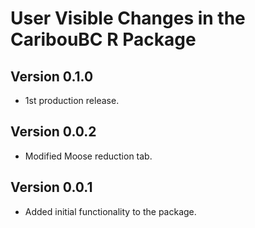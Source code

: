 # User Visible Changes in the CaribouBC R Package

## Version 0.1.0

* 1st production release.

## Version 0.0.2

* Modified Moose reduction tab.

## Version 0.0.1

* Added initial functionality to the package.
